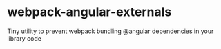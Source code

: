 # webpack-angular-externals
Tiny utility to prevent webpack bundling @angular dependencies in your library code
